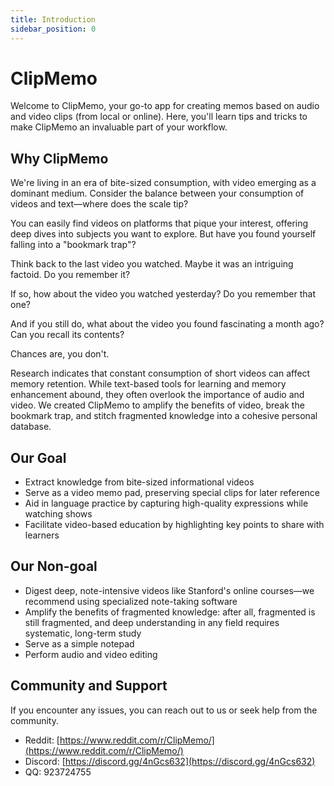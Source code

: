 ```yaml
---
title: Introduction
sidebar_position: 0
---
```


# ClipMemo

Welcome to ClipMemo, your go-to app for creating memos based on audio and video clips (from local or online). Here, you'll learn tips and tricks to make ClipMemo an invaluable part of your workflow.

## Why ClipMemo

We're living in an era of bite-sized consumption, with video emerging as a dominant medium. Consider the balance between your consumption of videos and text—where does the scale tip?

You can easily find videos on platforms that pique your interest, offering deep dives into subjects you want to explore. But have you found yourself falling into a "bookmark trap"?

Think back to the last video you watched. Maybe it was an intriguing factoid. Do you remember it?

If so, how about the video you watched yesterday? Do you remember that one?

And if you still do, what about the video you found fascinating a month ago? Can you recall its contents?

Chances are, you don't.

Research indicates that constant consumption of short videos can affect memory retention. While text-based tools for learning and memory enhancement abound, they often overlook the importance of audio and video. We created ClipMemo to amplify the benefits of video, break the bookmark trap, and stitch fragmented knowledge into a cohesive personal database.

## Our Goal

-   Extract knowledge from bite-sized informational videos
-   Serve as a video memo pad, preserving special clips for later reference
-   Aid in language practice by capturing high-quality expressions while watching shows
-   Facilitate video-based education by highlighting key points to share with learners

## Our Non-goal

-   Digest deep, note-intensive videos like Stanford's online courses—we recommend using specialized note-taking software
-   Amplify the benefits of fragmented knowledge: after all, fragmented is still fragmented, and deep understanding in any field requires systematic, long-term study
-   Serve as a simple notepad
-   Perform audio and video editing

## Community and Support

If you encounter any issues, you can reach out to us or seek help from the community.

-   Reddit: [https://www.reddit.com/r/ClipMemo/](https://www.reddit.com/r/ClipMemo/)
-   Discord: [https://discord.gg/4nGcs632](https://discord.gg/4nGcs632)
-   QQ: 923724755
